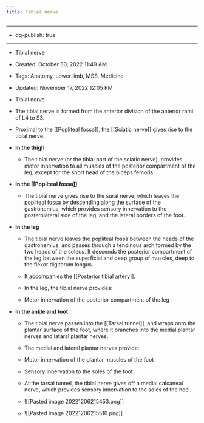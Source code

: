 ```yaml
---
title: Tibial nerve
---
```


- --

- dg-publish: true

- --

- Tibial nerve

- Created: October 30, 2022 11:49 AM

- Tags: Anatomy, Lower limb, MSS, Medicine

- Updated: November 17, 2022 12:05 PM

- Tibial nerve

- The tibial nerve is formed from the anterior division of the anterior rami of L4 to S3.

- Proximal to the [[Popliteal fossa]], the [[Sciatic nerve]] gives rise to the tibial nerve.

- **In the thigh**
	 - The tibial nerve (or the tibial part of the sciatic nerve), provides motor innervation to all muscles of the posterior compartment of the leg, except for the short head of the biceps femoris.

- **In the [[Popliteal fossa]]**
	 - The tibial nerve gives rise to the sural nerve, which leaves the popliteal fossa by descending along the surface of the gastronemius, which provides sensory innervation to the posterolateral side of the leg, and the lateral borders of the foot.

- **In the leg**
	 - The tibial nerve leaves the popliteal fossa between the heads of the gastronemius, and passes through a tendinous arch formed by the two heads of the soleus. It descends the posterior compartment of the leg between the superficial and deep group of muscles, deep to the flexor digitorum longus.

	 - It accompanies the [[Posterior tibial artery]].

	 - In the leg, the tibial nerve provides:

	 - Motor innervation of the posterior compartment of the leg

- **In the ankle and foot**
	 - The tibial nerve passes into the [[Tarsal tunnel]], and wraps onto the plantar surface of the foot, where it branches into the medial plantar nerves and lataral plantar nerves.

	 - The medial and lateral plantar nerves provide:

	 - Motor innervation of the plantar muscles of the foot

	 - Sensory innervation to the soles of the foot.

	 - At the tarsal tunnel, the tibial nerve gives off a medial calcaneal nerve, which provides sensory innervation to the soles of the heel.

	 - ![[Pasted image 20221206215453.png]]

	 - ![[Pasted image 20221206215510.png]]
